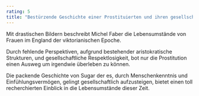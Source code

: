 ```yaml
---
rating: 5
title: "Bestürzende Geschichte einer Prostituierten und ihren gesellschaftlichen Aufstieg."
---
```

Mit drastischen Bildern beschreibt Michel Faber die Lebensumstände von Frauen
im England der viktorianischen Epoche.

Durch fehlende Perspektiven, aufgrund bestehender aristokratische Strukturen, 
und gesellschaftliche Respektlosigkeit, bot nur die Prostitution einen Ausweg um 
irgendwie überleben zu können.

Die packende Geschichte von Sugar der es, durch Menschenkenntnis und 
Einfühlungsvermögen, gelingt gesellschaftlich aufzusteigen, bietet einen toll
recherchierten Einblick in die Lebensumstände dieser Zeit.